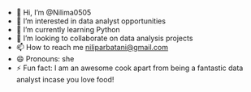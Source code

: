 - 👋 Hi, I’m @Nilima0505
- 👀 I’m interested in data analyst opportunities
- 🌱 I’m currently learning Python
- 💞️ I’m looking to collaborate on data analysis projects
- 📫 How to reach me niliparbatani@gmail.com
- 😄 Pronouns: she
- ⚡ Fun fact: I am an awesome cook apart from being a fantastic data analyst incase you love food!

<!---
Nilima0505/Nilima0505 is a ✨ special ✨ repository because its `README.md` (this file) appears on your GitHub profile.
You can click the Preview link to take a look at your changes.
--->
